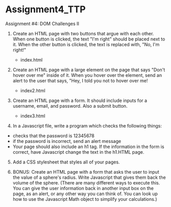 # Assignment4_TTP
Assignment #4: DOM Challenges II

1) Create an HTML page with two buttons that argue with each other. When one button is clicked, the text "I'm right" should be placed next to it. When the other button is clicked, the text is replaced with, "No, I'm right!"

    * index.html

2) Create an HTML page with a large element on the page that says "Don't hover over me" inside of it. When you hover over the element, send an alert to the user that says, "Hey, I told you not to hover over me!

    * index2.html

3) Create an HTML page with a form. It should include inputs for a username, email, and password. Also a submit button.

    * index3.html

4) In a Javascript file, write a program which checks the following things:
* checks that the password is 12345678
* if the password is incorrect, send an alert message
* Your page should also include an h1 tag. If the information in the form is correct, have Javascript change the text in the h1.HTML page.

5) Add a CSS stylesheet that styles all of your pages.

6) BONUS: Create an HTML page with a form that asks the user to input the value of a sphere's radius. Write Javascript that gives them back the volume of the sphere. (There are many different ways to execute this. You can give the user information back in another input box on the page, as an alert, or any other way you can think of. You can look up how to use the Javascript Math object to simplify your calculations.)

